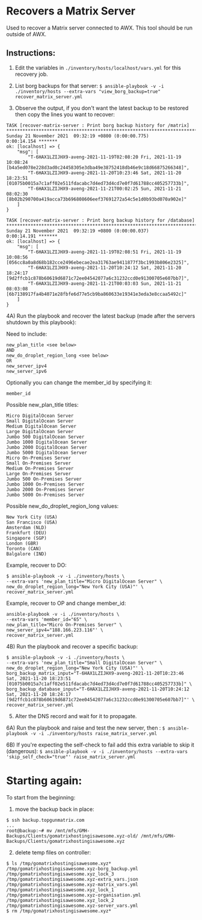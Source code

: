 
# Recovers a Matrix Server

Used to recover a Matrix server connected to AWX. This tool should be run outside of AWX.


## Instructions:

1) Edit the variables in `./inventory/hosts/localhost/vars.yml` for this recovery job.

2) List borg backups for that server:
`$ ansible-playbook -v -i ./inventory/hosts --extra-vars "view_borg_backup=true" recover_matrix_server.yml`

3) Observe the output, if you don't want the latest backup to be restored then copy the lines you want to recover:

```
TASK [recover-matrix-server : Print borg backup history for /matrix] ***********************************************************************************************************
Sunday 21 November 2021  09:32:19 +0800 (0:00:00.775)       0:00:14.154 ******* 
ok: [localhost] => {
    "msg": [
        "T-6HAX1LZIJHX9-aveng-2021-11-19T02:08:20 Fri, 2021-11-19 10:08:24 [b4a5ed078e228d3ad0c24458305e3dba49e38752418db46e9c18d66875266348]",
        "T-6HAX1LZIJHX9-aveng-2021-11-20T10:23:46 Sat, 2021-11-20 18:23:51 [01075b0015a7c1aff02e511fdacabc7d4ed73d4cd7e0f7d61788cc405257733b]",
        "T-6HAX1LZIJHX9-aveng-2021-11-21T00:02:25 Sun, 2021-11-21 08:02:30 [8b02b290700a419acca73b696808606eef37691272a54c5e1d0b93bd070a902e]"
    ]
}

TASK [recover-matrix-server : Print borg backup history for /database] *********************************************************************************************************
Sunday 21 November 2021  09:32:19 +0800 (0:00:00.037)       0:00:14.191 ******* 
ok: [localhost] => {
    "msg": [
        "T-6HAX1LZIJHX9-aveng-2021-11-19T02:08:51 Fri, 2021-11-19 10:08:56 [056cc8a0a8d68b182cce2496ebecae2ea31763ae9411877f3bc1993b806e2325]",
        "T-6HAX1LZIJHX9-aveng-2021-11-20T10:24:12 Sat, 2021-11-20 18:24:17 [9d2ffcb1c878b60619d6871c72ee04542077a6c31232ccd0e91300705e607bb7]",
        "T-6HAX1LZIJHX9-aveng-2021-11-21T00:03:03 Sun, 2021-11-21 08:03:08 [6b7138917fa4b4071e28fbfe6d77e5cb9ba860633e19341e3eda3e8ccaa5492c]"
    ]
}
```


4A) Run the playbook and recover the latest backup (made after the servers shutdown by this playbook):

Need to include:
```
new_plan_title <see below>
AND
new_do_droplet_region_long <see below>
OR
new_server_ipv4
new_server_ipv6
```
Optionally you can change the member_id by specifying it:
```
member_id
```
Possible new_plan_title titles:
```
Micro DigitalOcean Server
Small DigitalOcean Server
Medium DigitalOcean Server
Large DigitalOcean Server
Jumbo 500 DigitalOcean Server
Jumbo 1000 DigitalOcean Server
Jumbo 2000 DigitalOcean Server
Jumbo 5000 DigitalOcean Server
Micro On-Premises Server
Small On-Premises Server
Medium On-Premises Server
Large On-Premises Server
Jumbo 500 On-Premises Server
Jumbo 1000 On-Premises Server
Jumbo 2000 On-Premises Server
Jumbo 5000 On-Premises Server
```
Possible new_do_droplet_region_long values:
```
New York City (USA)
San Francisco (USA)
Amsterdam (NLD)
Frankfurt (DEU)
Singapore (SGP)
London (GBR)
Toronto (CAN)
Balgalore (IND)
```

Example, recover to DO:
```
$ ansible-playbook -v -i ./inventory/hosts \
--extra-vars 'new_plan_title="Micro DigitalOcean Server" \
new_do_droplet_region_long="New York City (USA)"' \
recover_matrix_server.yml
```

Example, recover to OP and change member_id:
```
ansible-playbook -v -i ./inventory/hosts \
--extra-vars 'member_id="65" \
new_plan_title="Micro On-Premises Server" \
new_server_ipv4="188.166.223.116"' \
recover_matrix_server.yml
```

4B) Run the playbook and recover a specific backup:
```
$ ansible-playbook -v -i ./inventory/hosts \
--extra-vars 'new_plan_title="Small DigitalOcean Server" \
new_do_droplet_region_long="New York City (USA)"' \
borg_backup_matrix_input="T-6HAX1LZIJHX9-aveng-2021-11-20T10:23:46 Sat, 2021-11-20 18:23:51 [01075b0015a7c1aff02e511fdacabc7d4ed73d4cd7e0f7d61788cc405257733b]" \
borg_backup_database_input="T-6HAX1LZIJHX9-aveng-2021-11-20T10:24:12 Sat, 2021-11-20 18:24:17 [9d2ffcb1c878b60619d6871c72ee04542077a6c31232ccd0e91300705e607bb7]"' \
recover_matrix_server.yml
```


5) Alter the DNS record and wait for it to propagate.


6A) Run the playbook and raise and test the new server, then :
`$ ansible-playbook -v -i ./inventory/hosts raise_matrix_server.yml`

6B) If you're expecting the self-check to fail add this extra variable to skip it (dangerous):
`$ ansible-playbook -v -i ./inventory/hosts --extra-vars 'skip_self_check="true"' raise_matrix_server.yml`


# Starting again:

To start from the beginning:
1) move the backup back in place:
```
$ ssh backup.topgunmatrix.com 
...
root@backup:~# mv /mnt/mfs/GMH-Backups/Clients/gomatrixhostingisawesome.xyz-old/ /mnt/mfs/GMH-Backups/Clients/gomatrixhostingisawesome.xyz
```
2) delete temp files on controller:
```
$ ls /tmp/gomatrixhostingisawesome.xyz*
/tmp/gomatrixhostingisawesome.xyz-borg_backup.yml  /tmp/gomatrixhostingisawesome.xyz_lock_3
/tmp/gomatrixhostingisawesome.xyz-extra_vars.json  /tmp/gomatrixhostingisawesome.xyz-matrix_vars.yml
/tmp/gomatrixhostingisawesome.xyz_lock_1           /tmp/gomatrixhostingisawesome.xyz-organisation.yml
/tmp/gomatrixhostingisawesome.xyz_lock_2           /tmp/gomatrixhostingisawesome.xyz-server_vars.yml
$ rm /tmp/gomatrixhostingisawesome.xyz*
```
